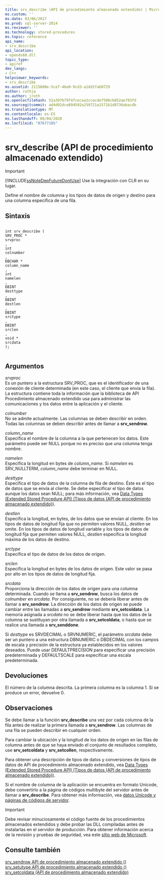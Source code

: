 ```yaml
---
title: srv_describe (API de procedimiento almacenado extendido) | Microsoft Docs
ms.custom: ''
ms.date: 03/06/2017
ms.prod: sql-server-2014
ms.reviewer: ''
ms.technology: stored-procedures
ms.topic: reference
api_name:
- srv_describe
api_location:
- opends60.dll
topic_type:
- apiref
dev_langs:
- C++
helpviewer_keywords:
- srv_describe
ms.assetid: 2115600e-5ce7-4be0-9cd3-a1dd1fab0729
author: rothja
ms.author: jroth
ms.openlocfilehash: 52a397b79f4fcecaa2ccacde7500cb852ae793fd
ms.sourcegitcommit: ad4d92dce894592a259721a1571b1d8736abacdb
ms.translationtype: MT
ms.contentlocale: es-ES
ms.lasthandoff: 08/04/2020
ms.locfileid: "87677105"
---
```

# <a name="srv_describe-extended-stored-procedure-api"></a>srv_describe (API de procedimiento almacenado extendido)
    
> [!IMPORTANT]  
>  [!INCLUDE[ssNoteDepFutureDontUse](../../includes/ssnotedepfuturedontuse-md.md)] Use la integración con CLR en su lugar.  
  
 Define el nombre de columna y los tipos de datos de origen y destino para una columna específica de una fila.  
  
## <a name="syntax"></a>Sintaxis  
  
```  
  
int srv_describe (  
SRV_PROC *  
srvproc  
,  
int  
colnumber  
,  
DBCHAR *  
column_name  
,  
int  
namelen  
,  
DBINT  
desttype  
,  
DBINT  
destlen  
,  
DBINT  
srctype  
,  
DBINT  
srclen  
,  
void *  
srcdata  
);  
  
```  
  
## <a name="arguments"></a>Argumentos  
 *srvproc*  
 Es un puntero a la estructura SRV_PROC, que es el identificador de una conexión de cliente determinada (en este caso, el cliente que envía la fila). La estructura contiene toda la información que la biblioteca de API Procedimiento almacenado extendido usa para administrar las comunicaciones y los datos entre la aplicación y el cliente.  
  
 *colnumber*  
 No se admite actualmente. Las columnas se deben describir en orden. Todas las columnas se deben describir antes de llamar a **srv_sendrow**.  
  
 *column_name*  
 Especifica el nombre de la columna a la que pertenecen los datos. Este parámetro puede ser NULL porque no es preciso que una columna tenga nombre.  
  
 *namelen*  
 Especifica la longitud en bytes de *column_name*. Si *namelen* es SRV_NULLTERM, *column_name* debe terminar en NULL.  
  
 *desttype*  
 Especifica el tipo de datos de la columna de fila de destino. Éste es el tipo de datos que se envía al cliente. Se debe especificar el tipo de datos aunque los datos sean NULL; para más información, vea [Data Types &#40;Extended Stored Procedure API&#41; (Tipos de datos &#40;API de procedimiento almacenado extendido&#41;)](data-types-extended-stored-procedure-api.md).  
  
 *destlen*  
 Especifica la longitud, en bytes, de los datos que se envían al cliente. En los tipos de datos de longitud fija que no permiten valores NULL, *destlen* se omite. En los tipos de datos de longitud variable y los tipos de datos de longitud fija que permiten valores NULL, *destlen* especifica la longitud máxima de los datos de destino.  
  
 *srctype*  
 Especifica el tipo de datos de los datos de origen.  
  
 *srclen*  
 Especifica la longitud en bytes de los datos de origen. Este valor se pasa por alto en los tipos de datos de longitud fija.  
  
 *srcdata*  
 Proporciona la dirección de los datos de origen para una columna determinada. Cuando se llama a **srv_sendrow**, busca los datos de *colnumber* en *srcdata*. Por consiguiente, no se debería liberar antes de llamar a **srv_sendrow**. La dirección de los datos de origen se puede cambiar entre las llamadas a **srv_sendrow** mediante **srv_setcoldata**. La memoria asignada a *srcdata* no se debe liberar hasta que los datos de la columna se sustituyan por otra llamada a **srv_setcoldata**, o hasta que se realice una llamada a **srv_senddone**.  
  
 Si *desttype* es SRVDECIMAL o SRVNUMERIC, el parámetro *srcdata* debe ser un puntero a una estructura DBNUMERIC o DBDECIMAL con los campos de escala y precisión de la estructura ya establecidos en los valores deseados. Puede usar DEFAULTPRECISION para especificar una precisión predeterminada y DEFAULTSCALE para especificar una escala predeterminada.  
  
## <a name="returns"></a>Devoluciones  
 El número de la columna descrita. La primera columna es la columna 1. Si se produce un error, devuelve 0.  
  
## <a name="remarks"></a>Observaciones  
 Se debe llamar a la función **srv_describe** una vez por cada columna de la fila antes de realizar la primera llamada a **srv_sendrow**. Las columnas de una fila se pueden describir en cualquier orden.  
  
 Para cambiar la ubicación y la longitud de los datos de origen en las filas de columna antes de que se haya enviado el conjunto de resultados completo, use **srv_setcoldata** y **srv_setcollen**, respectivamente.  
  
 Para obtener una descripción de tipos de datos y conversiones de tipos de datos de API de procedimiento almacenado extendido, vea [Data Types &#40;Extended Stored Procedure API&#41; (Tipos de datos &#40;API de procedimiento almacenado extendido&#41;)](data-types-extended-stored-procedure-api.md).  
  
 Si el nombre de columna de la aplicación se encuentra en formato Unicode, debe convertirlo a la página de códigos multibyte del servidor antes de llamar a **srv_describe**. Para obtener más información, vea [datos Unicode y páginas de códigos de servidor](../extended-stored-procedures-programming/unicode-data-and-server-code-pages.md).  
  
> [!IMPORTANT]  
>  Debe revisar minuciosamente el código fuente de los procedimientos almacenados extendidos y debe probar las DLL compiladas antes de instalarlas en el servidor de producción. Para obtener información acerca de la revisión y pruebas de seguridad, vea este [sitio web de Microsoft](https://go.microsoft.com/fwlink/?LinkID=54761&amp;clcid=0x409https://msdn.microsoft.com/security/).  
  
## <a name="see-also"></a>Consulte también  
 [srv_sendrow API de procedimiento almacenado extendido &#40;&#41;](srv-sendrow-extended-stored-procedure-api.md)   
 [srv_setutype API de procedimiento almacenado extendido &#40;&#41;](srv-setutype-extended-stored-procedure-api.md)   
 [srv_setcoldata &#40;API de procedimiento almacenado extendido&#41;](srv-setcoldata-extended-stored-procedure-api.md)  
  
  

